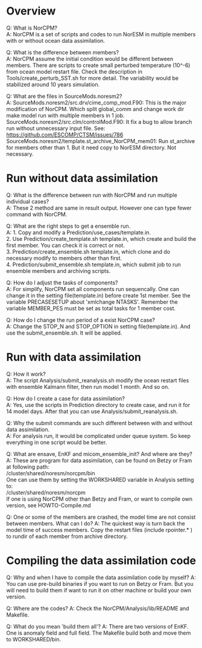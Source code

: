 # Overview
Q: What is NorCPM?  
A: NorCPM is a set of scripts and codes to run NorESM in multiple members with or without ocean data assimilation.  

Q: What is the difference between members?  
A: NorCPM assume the initial condition would be different between members. There are scripts to create small perturbed temperature (10^-6) from ocean model restart file. Check the description in Tools/create_perturb_SST.sh for more detail. The variability would be stabilized around 10 years simulation.  

Q: What are the files in SourceMods.noresm2?  
A: SourceMods.noresm2/src.drv/cime_comp_mod.F90: This is the major modification of NorCPM. Which split global_comm and change work dir make model run with multiple members in 1 job.  
   SourceMods.noresm2/src.clm/controlMod.F90: It fix a bug to allow branch run without unnecessary input file. See:  
                                               https://github.com/ESCOMP/CTSM/issues/786  
   SourceMods.noresm2/template.st_archive_NorCPM_mem01: Run st_archive for members other than 1. But it need copy to NorESM directory. Not necessary.  

# Run without data assimilation
Q: What is the difference between run with NorCPM and run multiple individual cases?  
A: These 2 method are same in result output. However one can type fewer command with NorCPM.   

Q: What are the right steps to get a ensemble run.  
A: 1. Copy and modify a Prediction/use_cases/template.in.  
   2. Use Prediction/create_template.sh template.in, which create and build the first member. You can check it is correct or not.  
   3. Prediction/create_ensemble.sh template.in, which clone and do necessary modify to members other than first.  
   4. Prediction/submit_ensemble.sh template.in, which submit job to run ensemble members and archiving scripts.  

Q: How do I adjust the tasks of components?  
A: For simplify, NorCPM set all components run sequencally. One can change it in the setting file(template.in) before create 1st member. See the variable PRECASESETUP about 'xmlchange NTASKS'. Remember the variable MEMBER_PES must be set as total tasks for 1 member cost.  

Q: How do I change the run period of a exist NorCPM case?  
A: Change the STOP_N and STOP_OPTION in setting file(template.in). And use the submit_ensemble.sh. It will be applied.  

# Run with data assimilation  
Q: How it work?  
A: The script Analysis/submit_reanalysis.sh modify the ocean restart files with ensemble Kalmann filter, then run model 1 month. And so on.  

Q: How do I create a case for data assimilation?  
A: Yes, use the scripts in Prediction directory to create case, and run it for 14 model days. After that you can use Analysis/submit_reanalysis.sh.  

Q: Why the submit commands are such different between with and without data assimilation.  
A: For analysis run, it would be complicated under queue system. So keep everything in one script would be better.  

Q: What are ensave, EnKF and micom_ensemble_init? And where are they?  
A: These are program for data assimilation, can be found on Betzy or Fram at following path:  
   /cluster/shared/noresm/norcpm/bin  
   One can use them by setting the WORKSHARED variable in Analysis setting to:  
   /cluster/shared/noresm/norcpm  
   If one is using NorCPM other than Betzy and Fram, or want to compile own version, see HOWTO-Compile.md

Q: One or some of the members are crashed, the model time are not consist between members. What can I do?
A: The quickest way is turn back the model time of success members. Copy the restart files (include rpointer.* ) to rundir of each member from archive directory.

# Compiling the data assimilation code
Q: Why and when I have to compile the data assimilation code by myself?
A: You can use pre-build binaries if you want to run on Betzy or Fram. But you will need to build them if want to run it on other machine or build your own version. 

Q: Where are the codes?
A: Check the NorCPM/Analysis/lib/README and Makefile.

Q: What do you mean 'build them all'?
A: There are two versions of EnKF. One is anomaly field and full field. The Makefile build both and move them to WORKSHARED/bin.

